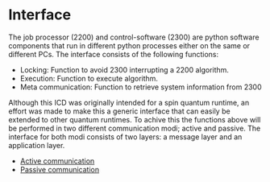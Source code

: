 # Interface

The job processor (2200) and control-software (2300) are python software components that run in different python processes either on the same or different PCs. The interface consists of the following functions:

* Locking: Function to avoid 2300 interrupting a 2200 algorithm.
* Execution: Function to execute algorithm.
* Meta communication: Function to retrieve system information from 2300

Although this ICD was originally intended for a spin quantum runtime, an effort was made to make this a generic interface that can easily be extended to other quantum runtimes. To achive this the functions above will be performed in two different communication modi; active and passive. The interface for both modi consists of two layers: a message layer and an application layer.

* [Active communication](active/index.md)
* [Passive communication](passive/index.md)
